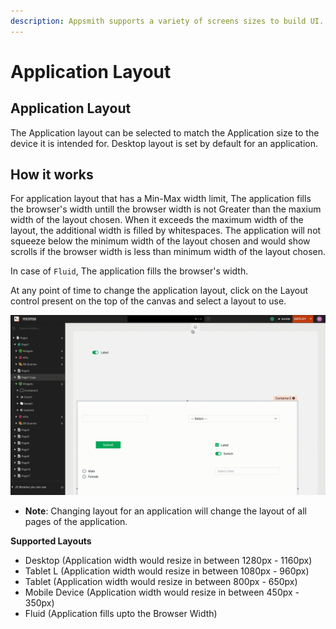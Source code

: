 ```yaml
---
description: Appsmith supports a variety of screens sizes to build UI.
---
```


# Application Layout

## Application Layout

The Application layout can be selected to match the Application size to the device it is intended for. Desktop layout is set by default for an application.

## How it works

For application layout that has a Min-Max width limit, The application fills the browser's width untill the browser width is not Greater than the maxium width of the layout chosen. When it exceeds the maximum width of the layout, the additional width is filled by whitespaces.
The application will not squeeze below the minimum width of the layout chosen and would show scrolls if the browser width is less than minimum width of the layout chosen.

In case of `Fluid`, The application fills the browser's width.

At any point of time to change the application layout, click on the Layout control present on the top of the canvas and select a layout to use.

![](../../.gitbook/assets/application-layout.gif)

* **Note**: Changing layout for an application will change the layout of all pages of the application.

**Supported Layouts**

* Desktop (Application width would resize in between 1280px - 1160px)
* Tablet L (Application width would resize in between 1080px - 960px)
* Tablet (Application width would resize in between 800px - 650px)
* Mobile Device (Application width would resize in between 450px - 350px)
* Fluid (Application fills upto the Browser Width)
